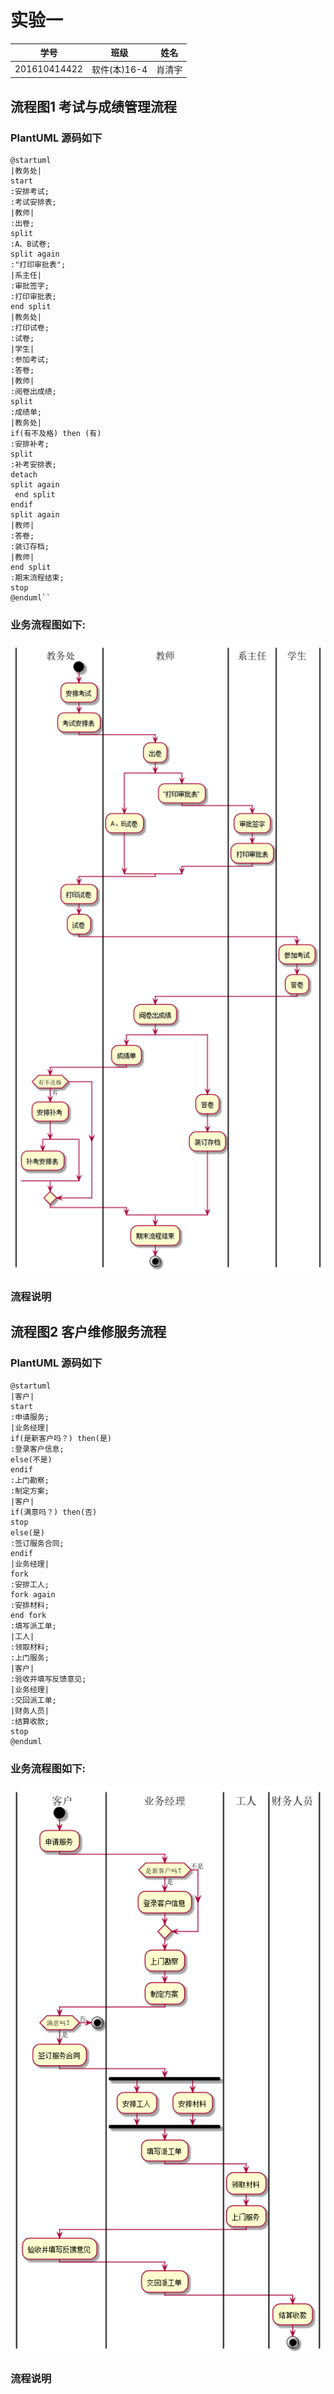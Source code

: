 # 实验一
|学号|班级|姓名|
|:-------:|:-------------: | :----------:|
|201610414422|软件(本)16-4|肖清宇|
## 流程图1 考试与成绩管理流程

### PlantUML 源码如下
```
@startuml
|教务处|
start
:安排考试;
:考试安排表;
|教师|
:出卷;
split
:A、B试卷;
split again
:"打印审批表";
|系主任|
:审批签字;
:打印审批表;
end split
|教务处|
:打印试卷;
:试卷;
|学生|
:参加考试;
:答卷;
|教师|
:阅卷出成绩;
split
:成绩单;
|教务处|
if(有不及格) then (有)
:安排补考;
split
:补考安排表;
detach
split again
 end split
endif
split again
|教师|
:答卷;
:装订存档;
|教师|
end split
:期末流程结束;
stop
@enduml``
```

### 业务流程图如下:
![考试与成绩管理流程图](./1.png)

### 流程说明

## 流程图2 客户维修服务流程

### PlantUML 源码如下
```
@startuml
|客户|
start
:申请服务;
|业务经理|
if(是新客户吗？) then(是)
:登录客户信息;
else(不是)
endif
:上门勘察;
:制定方案;
|客户|
if(满意吗？) then(否)
stop
else(是)
:签订服务合同;
endif
|业务经理|
fork
:安排工人;
fork again
:安排材料;
end fork
:填写派工单;
|工人|
:领取材料;
:上门服务;
|客户|
:验收并填写反馈意见;
|业务经理|
:交回派工单;
|财务人员|
:结算收款;
stop
@enduml
```

### 业务流程图如下:
![客户维修服务流程图](./2.png)

### 流程说明
